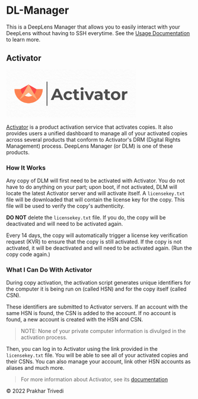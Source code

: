 # DL-Manager

This is a DeepLens Manager that allows you to easily interact with your DeepLens without having to SSH everytime. See the [Usage Documentation](/usage.md) to learn more.

## Activator

<img src="https://github.com/Prakhar896/ActivatorDocs/blob/main/activatorLogo.png?raw=true" alt="Activator Logo" width="350px">

[Activator](https://github.com/Prakhar896/ActivatorDocs) is a product activation service that activates copies. It also provides users a unified dashboard to manage all of your activated copies across several products that conform to Activator's DRM (Digital Rights Management) process. DeepLens Manager (or DLM) is one of these products.

### How It Works

Any copy of DLM will first need to be activated with Activator. You do not have to do anything on your part; upon boot, if not activated, DLM will locate the latest Activator server and will activate itself. A `licensekey.txt` file will be downloaded that will contain the license key for the copy. This file will be used to verify the copy's authenticity.

**DO NOT** delete the `licensekey.txt` file. If you do, the copy will be deactivated and will need to be activated again.

Every 14 days, the copy will automatically trigger a license key verification request (KVR) to ensure that the copy is still activated. If the copy is not activated, it will be deactivated and will need to be activated again. (Run the copy code again.)

### What I Can Do With Activator

During copy activation, the activation script generates unique identifiers for the computer it is being run on (called HSN) and for the copy itself (called CSN).

These identifiers are submitted to Activator servers. If an account with the same HSN is found, the CSN is added to the account. If no account is found, a new account is created with the HSN and CSN.

> NOTE: None of your private computer information is divulged in the activation process.

Then, you can log in to Activator using the link provided in the `licensekey.txt` file. You will be able to see all of your activated copies and their CSNs. You can also manage your account, link other HSN accounts as aliases and much more.

> For more information about Activator, see its [documentation](https://github.com/Prakhar896/ActivatorDocs)


© 2022 Prakhar Trivedi